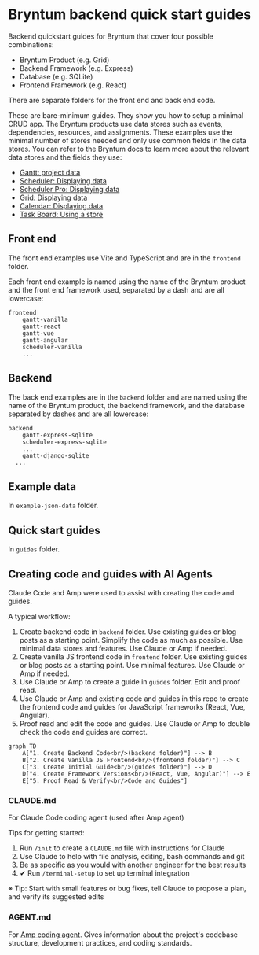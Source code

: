 # Bryntum backend quick start guides

Backend quickstart guides for Bryntum that cover four possible combinations:

- Bryntum Product (e.g. Grid)
- Backend Framework (e.g. Express)
- Database (e.g. SQLite)
- Frontend Framework (e.g. React)

There are separate folders for the front end and back end code.

These are bare-minimum guides. They show you how to setup a minimal CRUD app. The Bryntum products use data stores such as events, dependencies, resources, and assignments. These examples use the minimal number of stores needed and only use common fields in the data stores. You can refer to the Bryntum docs to learn more about the relevant data stores and the fields they use:

- [Gantt: project data](https://bryntum.com/products/gantt/docs/guide/Gantt/data/project_data)
- [Scheduler: Displaying data](https://bryntum.com/products/scheduler/docs/guide/Scheduler/data/displayingdata)
- [Scheduler Pro: Displaying data](https://bryntum.com/products/schedulerpro/docs/guide/SchedulerPro/data/displayingdata)
- [Grid: Displaying data](https://www.bryntum.com/products/grid/docs/guide/Grid/data/displayingdata)
- [Calendar: Displaying data](https://bryntum.com/products/calendar/docs/guide/Calendar/data/displayingdata)
- [Task Board: Using a store](https://bryntum.com/products/taskboard/docs/guide/TaskBoard/data/storebasics)

## Front end

The front end examples use Vite and TypeScript and are in the `frontend` folder. 

Each front end example is named using the name of the Bryntum product and the front end framework used, separated by a dash and are all lowercase:

```
frontend
	gantt-vanilla
	gantt-react
	gantt-vue
	gantt-angular
	scheduler-vanilla
	...
```

## Backend

The back end examples are in the `backend` folder and are named using the name of the Bryntum product, the backend framework, and the database separated by dashes and are all lowercase:

```
backend
	gantt-express-sqlite
	scheduler-express-sqlite
	...
	gantt-django-sqlite
  ...
```

## Example data

In `example-json-data` folder.

## Quick start guides

In `guides` folder. 

## Creating code and guides with AI Agents

Claude Code and Amp were used to assist with creating the code and guides.

A typical workflow:

1. Create backend code in `backend` folder. Use existing guides or blog posts as a starting point. Simplify the code as much as possible. Use minimal data stores and features. Use Claude or Amp if needed.
2. Create vanilla JS frontend code in `frontend` folder. Use existing guides or blog posts as a starting point. Use minimal features. Use Claude or Amp if needed. 
3. Use Claude or Amp to create a guide in `guides` folder. Edit and proof read.
4. Use Claude or Amp and existing code and guides in this repo to create the frontend code and guides for JavaScript frameworks (React, Vue, Angular).
5. Proof read and edit the code and guides. Use Claude or Amp to double check the code and guides are correct.

```mermaid
graph TD
    A["1. Create Backend Code<br/>(backend folder)"] --> B
    B["2. Create Vanilla JS Frontend<br/>(frontend folder)"] --> C
    C["3. Create Initial Guide<br/>(guides folder)"] --> D
    D["4. Create Framework Versions<br/>(React, Vue, Angular)"] --> E
    E["5. Proof Read & Verify<br/>Code and Guides"]
```

### CLAUDE.md

For Claude Code coding agent (used after Amp agent)

 Tips for getting started:

 1. Run `/init` to create a `CLAUDE.md` file with instructions for Claude
 2. Use Claude to help with file analysis, editing, bash commands and git
 3. Be as specific as you would with another engineer for the best results
 4. ✔ Run `/terminal-setup` to set up terminal integration

 ※ Tip: Start with small features or bug fixes, tell Claude to propose a plan, and verify its suggested edits

### AGENT.md

For [Amp coding agent](https://ampcode.com/). Gives information about the project's codebase structure, development practices, and coding standards.
